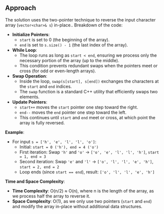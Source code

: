 ## Approach
The solution uses the two-pointer technique to reverse the input character array (`vector<char>& s`) in-place.. Breakdown of the code:

- **Initialize Pointers**:
  - `start` is set to 0 (the beginning of the array).
  - `end` is set to `s.size() - 1` (the last index of the array).
- **While Loop**:
  - The loop runs as long as `start < end`, ensuring we process only the necessary portion of the array (up to the middle).
  - This condition prevents redundant swaps when the pointers meet or cross (for odd or even-length arrays).
- **Swap Operation**:
  - Inside the loop, `swap(s[start], s[end])` exchanges the characters at the `start` and `end` indices.
  - The `swap` function is a standard C++ utility that efficiently swaps two elements.
- **Update Pointers**:
  - `start++` moves the `start` pointer one step toward the right.
  - `end--` moves the `end` pointer one step toward the left.
  - This continues until `start` and `end` meet or cross, at which point the array is fully reversed.

**Example**:
- For input `s = ['h', 'e', 'l', 'l', 'o']`:
  - Initial: `start = 0 ('h'), end = 4 ('o')`
  - First iteration: Swap `'h'` and `'o'` → `['o', 'e', 'l', 'l', 'h']`, `start = 1, end = 3`
  - Second iteration: Swap `'e'` and `'l'` → `['o', 'l', 'l', 'e', 'h']`, `start = 2, end = 2`
  - Loop ends (since `start == end`), result: `['o', 'l', 'l', 'e', 'h']`

**Time and Space Complexity**:
- **Time Complexity**: O(n/2) ≈ O(n), where n is the length of the array, as we process half the array to reverse it.
- **Space Complexity**: O(1), as we only use two pointers (`start` and `end`) and modify the array in-place without additional data structures.
